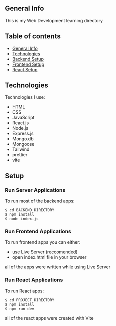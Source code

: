 ## General Info

This is my Web Development learning directory

## Table of contents

- [General Info](#general-info)
- [Technologies](#technologies)
- [Backend Setup](#run-server-applications)
- [Frontend Setup](#run-frontend-applications)
- [React Setup](#run-react-applications)

## Technologies

Technologies I use:

- HTML
- CSS
- JavaScript
- React.js
- Node.js
- Express.js
- Mongo.db
- Mongoose
- Tailwind
- prettier
- vite

## Setup

### Run Server Applications

To run most of the backend apps:

```
$ cd BACKEND_DIRECTORY
$ npm install
$ node index.js
```

### Run Frontend Applications

To run frontend apps you can either:

- use Live Server (reccomended)
- open index.html file in your browser

all of the apps were written while using Live Server

### Run React Applications

To run React apps:

```
$ cd PROJECT_DIRECTORY
$ npm install
$ npm run dev
```

all of the react apps were created with Vite
